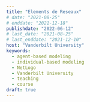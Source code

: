 ```yaml
---
title: "Elements de Reseaux"
# date: "2021-08-25"
# enddate: "2021-12-18"
publishdate: "2022-06-12"
# last_date: "2021-08-25"
# last_enddate: "2021-12-10"
host: "Vanderbilt University"
keywords:
  - agent-based modeling
  - individual-based modeling
  - NetLogo
  - Vanderbilt University
  - teaching
  - course
draft: true
---
```


<!--more-->

<!-- --- -->

<!-- #### [Syllabus (PDF)](https://ees4760.jgilligan.org/files/EES_4760_5760_Syllabus.pdf) -->

<!-- #### [Course web site](https://www.ees4760.jgilligan.org/) -->
